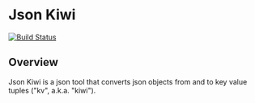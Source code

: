 Json Kiwi
===

[![Build Status](https://travis-ci.org/tuliren/json_kiwi.svg?branch=master)](https://travis-ci.org/tuliren/json_kiwi)

## Overview
Json Kiwi is a json tool that converts json objects from and to key value tuples ("kv", a.k.a. "kiwi").
